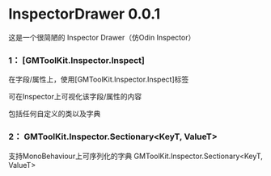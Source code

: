 # InspectorDrawer 0.0.1

这是一个很简陋的 Inspector Drawer（仿Odin Inspector）

### 1： [GMToolKit.Inspector.Inspect]
在字段/属性上，使用[GMToolKit.Inspector.Inspect]标签

可在Inspector上可视化该字段/属性的内容

包括任何自定义的类以及字典

### 2： GMToolKit.Inspector.Sectionary<KeyT, ValueT>
支持MonoBehaviour上可序列化的字典
GMToolKit.Inspector.Sectionary<KeyT, ValueT>

